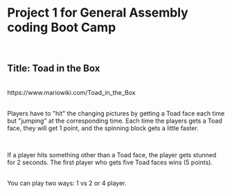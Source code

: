<h1>Project 1 for  General Assembly coding Boot Camp </h1> 
<br>
<h2>Title: Toad in the Box</h2> 
<br>
https://www.mariowiki.com/Toad_in_the_Box
<br>
<br>

<p>Players have to "hit" the changing pictures by getting a Toad face each time but "jumping" at the corresponding time. 
Each time the players gets a Toad face, they will get 1 point, and the spinning block gets a little faster.</p>
<br>
<p>If a player hits something other than a Toad face, the player gets stunned for 2 seconds. 
The first player who gets five Toad faces wins (5 points).</p>

<br>
You can play two ways: 1 vs 2 or 4 player. 

